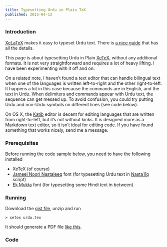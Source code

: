 ```yaml
---
title: Typesetting Urdu in Plain TeX
published: 2015-04-12
---
```


### Introduction

[XeLaTeX][] makes it easy to typeset Urdu text. There is [a nice guide][guide] that has all the details.

[guide]:http://patriot.net/~abdali/urdumac.html#TypesettingWithTeX
[XeLaTeX]:http://www.xelatex.org/

This page is about typesetting Urdu in Plain [XeTeX], without any additional formats. It is not very straightforward and requires a lot of heavy lifting. I have been experimenting with it off and on.

[XeTeX]:http://xetex.sourceforge.net/

On a related note, I haven’t found a text editor that can handle bilingual text when one of the languages is written left-to-right and the other right-to-left. It happens a lot in this case because the commands are in English, and the text in Urdu. When delimiters and commands appear with Urdu text, the sequence can get messed up. To avoid confusion, you could try putting Urdu and non-Urdu symbols on different lines (see code below).

On OS X, the [Katib][] editor is decent for editing languages that are written from right-to-left, but it’s not without kinks. It is designed more as a Markdown text editor, so it isn’t ideal for editing code. If you have found something that works nicely, send me a message.

[Katib]:http://katibapp.com/

### Prerequisites

Before running the code sample below, you need to have the following installed

* XeTeX (of course)
* [Jameel Noori Nastaleeq][jameel] font (for typesetting Urdu text in [Nastaʿlīq][nastaliq] script)
* [Ek Mukta][ek-mukta] font (for typesetting some Hindi text in between)

[jameel]:http://urdu.ca/UrduFonts.zip
[ek-mukta]:https://github.com/girish-dalvi/Ek-Mukta/releases
[nastaliq]:http://en.wikipedia.org/wiki/Nasta%CA%BFl%C4%ABq_script

### Running

Download the [gist file][gist], unzip and run

[gist]:https://gist.github.com/deepakjois/b8f0935b4db21006b8ae/download

```
> xetex urdu.tex
```

It should generate a PDF file [like this](https://dl.dropboxusercontent.com/u/953/site_assets/urdu_plain_tex.pdf).

### Code

<script src="https://gist.github.com/deepakjois/b8f0935b4db21006b8ae.js"></script>
